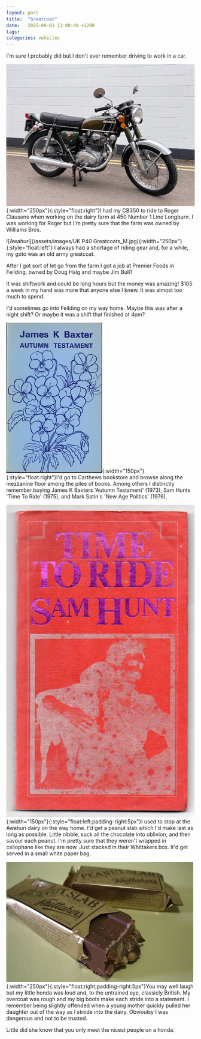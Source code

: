 ```yaml
---
layout: post
title:  "Greatcoat"
date:   2025-09-01 11:00:48 +1200
tags: 
categories: vehicles
---
```


I'm sure I probably did but I don't ever remember driving to work in a car.

![Awahuri](/assets/images/cb350.jpg){:width="250px"}{:style="float:right"}I had my CB350 to ride to Roger Clausens when working on the dairy farm at 450 Number 1 Line Longburn. I was working for Roger but I'm pretty sure that the farm was owned by Williams Bros.

![Awahuri](/assets/images/UK P40 Greatcoats_M.jpg){:width="250px"}{:style="float:left"}
I always had a shortage of riding gear and, for a while, my goto was an old army greatcoat.

After I got sort of let go from the farm I got a job at Premier Foods in Feilding, owned by Doug Haig and maybe Jim Bull?

It was shiftwork and could be long hours but the money was amazing! $105 a week in my hand was more that anyone else I knew. It was almost too much to spend.

I'd sometimes go into Feilding on my way home. Maybe this was after a night shift? Or maybe it was a shift that finished at 4pm? 

![Awahuri](/assets/images/autumn-testament.jpg){:width="150px"}{:style="float:right"}I'd go to Carthews bookstore and browse along the mezzanine floor among the piles of books.  Among others I distinctly remember buying James K Baxters 'Autumn Testament' (1973), Sam Hunts 'Time To Ride' (1975), and Mark Satin's 'New Age Politics' (1976).

![Awahuri](/assets/images/time-to-ride.jpg){:width="150px"}{:style="float:left;padding-right:5px"}I used to stop at the Awahuri dairy on the way home. I'd get a peanut slab which I'd make last as long as possible. Little nibble, suck all the chocolate into oblivion, and then savour each peanut. I'm pretty sure that they weren't wrapped in cellophane like they are now. Just stacked in their Whittakers box. It'd get served in a small white paper bag.
 
![Awahuri](/assets/images/peanut-slab.jpg){:width="250px"}{:style="float:right;padding-right:5px"}You may well laugh but my little honda was loud and, to the untrained eye, classicly British. My overcoat was rough and my big boots make each stride into a statement. I remember being slightly offended when a young mother quickly pulled her daughter out of the way as I strode into the dairy. Obvioulsy I was dangerous and not to be trusted. 

Little did she know that you only meet the nicest people on a honda.


